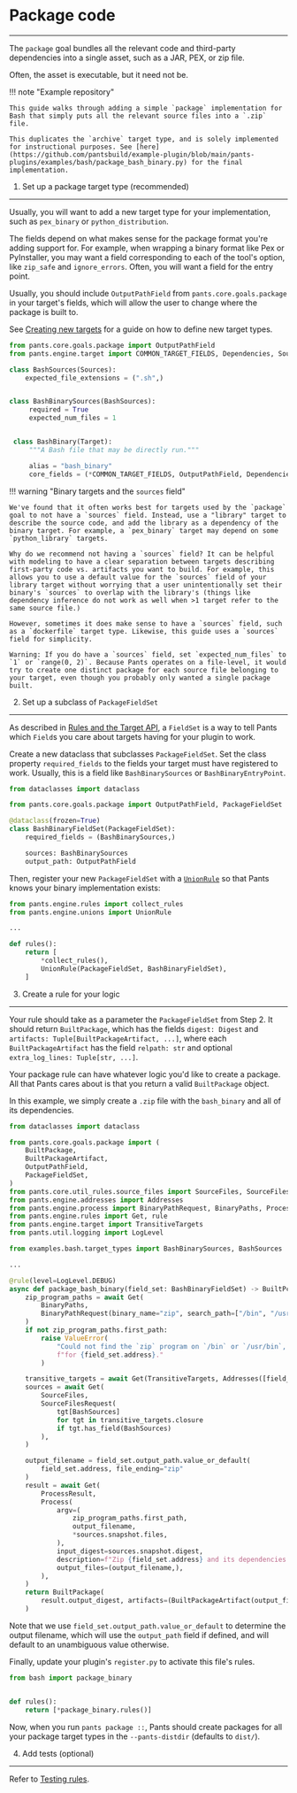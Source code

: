 # Package code

---

The `package` goal bundles all the relevant code and third-party dependencies into a single asset, such as a JAR, PEX, or zip file.

Often, the asset is executable, but it need not be.

!!! note "Example repository"

    This guide walks through adding a simple `package` implementation for Bash that simply puts all the relevant source files into a `.zip` file.

    This duplicates the `archive` target type, and is solely implemented for instructional purposes. See [here](https://github.com/pantsbuild/example-plugin/blob/main/pants-plugins/examples/bash/package_bash_binary.py) for the final implementation.

1. Set up a package target type (recommended)

---

Usually, you will want to add a new target type for your implementation, such as `pex_binary` or `python_distribution`.

The fields depend on what makes sense for the package format you're adding support for. For example, when wrapping a binary format like Pex or PyInstaller, you may want a field corresponding to each of the tool's option, like `zip_safe` and `ignore_errors`. Often, you will want a field for the entry point.

Usually, you should include `OutputPathField` from `pants.core.goals.package` in your target's fields, which will allow the user to change where the package is built to.

See [Creating new targets](../target-api/target-api-new-targets.md) for a guide on how to define new target types.

```python
from pants.core.goals.package import OutputPathField
from pants.engine.target import COMMON_TARGET_FIELDS, Dependencies, Sources, Target

class BashSources(Sources):
    expected_file_extensions = (".sh",)


class BashBinarySources(BashSources):
     required = True
     expected_num_files = 1


 class BashBinary(Target):
     """A Bash file that may be directly run."""

     alias = "bash_binary"
     core_fields = (*COMMON_TARGET_FIELDS, OutputPathField, Dependencies, BashBinarySources)
```

!!! warning "Binary targets and the `sources` field"

    We've found that it often works best for targets used by the `package` goal to not have a `sources` field. Instead, use a "library" target to describe the source code, and add the library as a dependency of the binary target. For example, a `pex_binary` target may depend on some `python_library` targets.

    Why do we recommend not having a `sources` field? It can be helpful with modeling to have a clear separation between targets describing first-party code vs. artifacts you want to build. For example, this allows you to use a default value for the `sources` field of your library target without worrying that a user unintentionally set their binary's `sources` to overlap with the library's (things like dependency inference do not work as well when >1 target refer to the same source file.)

    However, sometimes it does make sense to have a `sources` field, such as a `dockerfile` target type. Likewise, this guide uses a `sources` field for simplicity.

    Warning: If you do have a `sources` field, set `expected_num_files` to `1` or `range(0, 2)`. Because Pants operates on a file-level, it would try to create one distinct package for each source file belonging to your target, even though you probably only wanted a single package built.

2. Set up a subclass of `PackageFieldSet`

---

As described in [Rules and the Target API](../rules-api/rules-api-and-target-api.md), a `FieldSet` is a way to tell Pants which `Field`s you care about targets having for your plugin to work.

Create a new dataclass that subclasses `PackageFieldSet`. Set the class property `required_fields` to the fields your target must have registered to work. Usually, this is a field like `BashBinarySources` or `BashBinaryEntryPoint`.

```python
from dataclasses import dataclass

from pants.core.goals.package import OutputPathField, PackageFieldSet

@dataclass(frozen=True)
class BashBinaryFieldSet(PackageFieldSet):
    required_fields = (BashBinarySources,)

    sources: BashBinarySources
    output_path: OutputPathField
```

Then, register your new `PackageFieldSet` with a [`UnionRule`](../rules-api/rules-api-unions.md) so that Pants knows your binary implementation exists:

```python
from pants.engine.rules import collect_rules
from pants.engine.unions import UnionRule

...

def rules():
    return [
      	*collect_rules(),
        UnionRule(PackageFieldSet, BashBinaryFieldSet),
    ]
```

3. Create a rule for your logic

---

Your rule should take as a parameter the `PackageFieldSet` from Step 2. It should return `BuiltPackage`, which has the fields `digest: Digest` and `artifacts: Tuple[BuiltPackageArtifact, ...]`, where each `BuiltPackageArtifact` has the field `relpath: str` and optional `extra_log_lines: Tuple[str, ...]`.

Your package rule can have whatever logic you'd like to create a package. All that Pants cares about is that you return a valid `BuiltPackage` object.

In this example, we simply create a `.zip` file with the `bash_binary` and all of its dependencies.

```python
from dataclasses import dataclass

from pants.core.goals.package import (
    BuiltPackage,
    BuiltPackageArtifact,
    OutputPathField,
    PackageFieldSet,
)
from pants.core.util_rules.source_files import SourceFiles, SourceFilesRequest
from pants.engine.addresses import Addresses
from pants.engine.process import BinaryPathRequest, BinaryPaths, Process, ProcessResult
from pants.engine.rules import Get, rule
from pants.engine.target import TransitiveTargets
from pants.util.logging import LogLevel

from examples.bash.target_types import BashBinarySources, BashSources

...

@rule(level=LogLevel.DEBUG)
async def package_bash_binary(field_set: BashBinaryFieldSet) -> BuiltPckage:
    zip_program_paths = await Get(
        BinaryPaths,
        BinaryPathRequest(binary_name="zip", search_path=["/bin", "/usr/bin"]),
    )
    if not zip_program_paths.first_path:
        raise ValueError(
            "Could not find the `zip` program on `/bin` or `/usr/bin`, so cannot create a package "
            f"for {field_set.address}."
        )

    transitive_targets = await Get(TransitiveTargets, Addresses([field_set.address]))
    sources = await Get(
        SourceFiles,
        SourceFilesRequest(
            tgt[BashSources]
            for tgt in transitive_targets.closure
            if tgt.has_field(BashSources)
        ),
    )

    output_filename = field_set.output_path.value_or_default(
        field_set.address, file_ending="zip"
    )
    result = await Get(
        ProcessResult,
        Process(
            argv=(
                zip_program_paths.first_path,
                output_filename,
                *sources.snapshot.files,
            ),
            input_digest=sources.snapshot.digest,
            description=f"Zip {field_set.address} and its dependencies.",
            output_files=(output_filename,),
        ),
    )
    return BuiltPackage(
        result.output_digest, artifacts=(BuiltPackageArtifact(output_filename),)
    )

```

Note that we use `field_set.output_path.value_or_default` to determine the output filename, which will use the `output_path` field if defined, and will default to an unambiguous value otherwise.

Finally, update your plugin's `register.py` to activate this file's rules.

```python title="pants-plugins/bash/register.py"
from bash import package_binary


def rules():
    return [*package_binary.rules()]
```

Now, when you run `pants package ::`, Pants should create packages for all your package target types in the `--pants-distdir` (defaults to `dist/`).

4. Add tests (optional)

---

Refer to [Testing rules](../rules-api/rules-api-testing.md).
